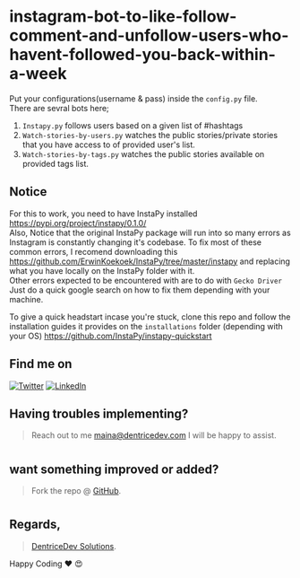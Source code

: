 # instagram-bot-to-like-follow-comment-and-unfollow-users-who-havent-followed-you-back-within-a-week
Put your configurations(username & pass) inside the ```config.py``` file.<br>
There are sevral bots here;
1. ```Instapy.py``` follows users based on a given list of #hashtags
2. ```Watch-stories-by-users.py``` watches the public stories/private stories that you have access to of provided user's list.
3. ```Watch-stories-by-tags.py``` watches the public stories available on provided tags list.

## Notice
For this to work, you need to have InstaPy installed https://pypi.org/project/instapy/0.1.0/ <br>
Also, Notice that the original InstaPy package will run into so many errors as Instagram is constantly changing it's codebase.
To fix most of these common errors, I recomend downloading this https://github.com/ErwinKoekoek/InstaPy/tree/master/instapy and replacing what you have locally on the InstaPy folder with it. <br>
Other errors expected to be encountered with are to do with ```Gecko Driver``` Just do a quick google search on how to fix them depending with your machine.<br>

To give a quick headstart incase you're stuck, clone this repo and follow the installation guides it provides on the ```installations``` folder (depending with your OS) https://github.com/InstaPy/instapy-quickstart

<!-- Actual text -->
## Find me on
[![Twitter][1.2]][1]  [![LinkedIn][2.2]][2]

<!-- Icons -->

[1.2]: http://i.imgur.com/wWzX9uB.png (Twitter)
[2.2]: https://raw.githubusercontent.com/MartinHeinz/MartinHeinz/master/linkedin-3-16.png (LinkedIn)

<!-- Links to my social media accounts -->
[1]: https://twitter.com/dennisjmaina
[2]: https://www.linkedin.com/in/dennismaina/
[3]: https://instagram.com/denno.h_

## Having troubles implementing?
 > Reach out to me maina@dentricedev.com 
 I will be happy to assist.
# 
## want something improved or added?
  > Fork the repo @ [GitHub](https://github.com/mainadennis/insta-like-follow-comment).
# 
## Regards,
 > [DentriceDev Solutions](https://dentricedev.com).

Happy Coding :heart: :heart_eyes:
